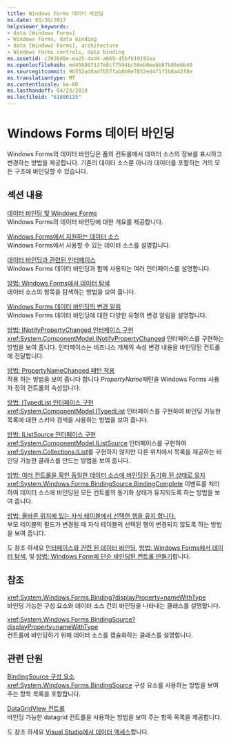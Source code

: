 ```yaml
---
title: Windows Forms 데이터 바인딩
ms.date: 03/30/2017
helpviewer_keywords:
- data [Windows Forms]
- Windows Forms, data binding
- data [Windows Forms], architecture
- Windows Forms controls, data binding
ms.assetid: c3826d8e-ea25-4ad4-a669-45bfb19192aa
ms.openlocfilehash: ed456807137e8cf7594bc50eb0eebb67b88e6b40
ms.sourcegitcommit: 9b552addadfb57fab0b9e7852ed4f1f1b8a42f8e
ms.translationtype: MT
ms.contentlocale: ko-KR
ms.lasthandoff: 04/23/2019
ms.locfileid: "61800115"
---
```

# <a name="windows-forms-data-binding"></a>Windows Forms 데이터 바인딩
Windows Forms의 데이터 바인딩은 폼의 컨트롤에서 데이터 소스의 정보를 표시하고 변경하는 방법을 제공합니다. 기존의 데이터 소스뿐 아니라 데이터를 포함하는 거의 모든 구조에 바인딩할 수 있습니다.  
  
## <a name="in-this-section"></a>섹션 내용  
 [데이터 바인딩 및 Windows Forms](data-binding-and-windows-forms.md)  
 Windows Forms의 데이터 바인딩에 대한 개요를 제공합니다.  
  
 [Windows Forms에서 지원하는 데이터 소스](data-sources-supported-by-windows-forms.md)  
 Windows Forms에서 사용할 수 있는 데이터 소스를 설명합니다.  
  
 [데이터 바인딩과 관련된 인터페이스](interfaces-related-to-data-binding.md)  
 Windows Forms 데이터 바인딩과 함께 사용되는 여러 인터페이스를 설명합니다.  
  
 [방법: Windows Forms에서 데이터 탐색](how-to-navigate-data-in-windows-forms.md)  
 데이터 소스의 항목을 탐색하는 방법을 보여 줍니다.  
  
 [Windows Forms 데이터 바인딩의 변경 알림](change-notification-in-windows-forms-data-binding.md)  
 Windows Forms 데이터 바인딩에 대한 다양한 유형의 변경 알림을 설명합니다.  
  
 [방법: INotifyPropertyChanged 인터페이스 구현](how-to-implement-the-inotifypropertychanged-interface.md)  
 <xref:System.ComponentModel.INotifyPropertyChanged> 인터페이스를 구현하는 방법을 보여 줍니다. 인터페이스는 비즈니스 개체의 속성 변경 내용을 바인딩된 컨트롤에 전달합니다.  
  
 [방법: PropertyNameChanged 패턴 적용](how-to-apply-the-propertynamechanged-pattern.md)  
 적용 하는 방법을 보여 줍니다 합니다 *PropertyName*패턴을 Windows Forms 사용자 정의 컨트롤의 속성입니다.  
  
 [방법: ITypedList 인터페이스 구현](how-to-implement-the-itypedlist-interface.md)  
 <xref:System.ComponentModel.ITypedList> 인터페이스를 구현하여 바인딩 가능한 목록에 대한 스키마 검색을 사용하는 방법을 보여 줍니다.  
  
 [방법: IListSource 인터페이스 구현](how-to-implement-the-ilistsource-interface.md)  
 <xref:System.ComponentModel.IListSource> 인터페이스를 구현하여 <xref:System.Collections.IList>를 구현하지 않지만 다른 위치에서 목록을 제공하는 바인딩 가능한 클래스를 만드는 방법을 보여 줍니다.  
  
 [방법: 여러 컨트롤을 확인 동일한 데이터 소스에 바인딩된 동기화 된 상태로 유지](multiple-controls-bound-to-data-source-synchronized.md)  
 <xref:System.Windows.Forms.BindingSource.BindingComplete> 이벤트를 처리하여 데이터 소스에 바인딩된 모든 컨트롤의 동기화 상태가 유지되도록 하는 방법을 보여 줍니다.  
  
 [방법: 올바른 위치에 있는 자식 테이블에서 선택한 행을 유지 합니다.](ensure-the-selected-row-in-a-child-table-correct.md)  
 부모 테이블의 필드가 변경될 때 자식 테이블의 선택된 행이 변경되지 않도록 하는 방법을 보여 줍니다.  
  
 도 참조 하세요 [인터페이스와 관련 된 데이터 바인딩](interfaces-related-to-data-binding.md), [방법: Windows Forms에서 데이터 탐색](how-to-navigate-data-in-windows-forms.md), 및 [방법: Windows Form에 단순 바인딩된 컨트롤 만들기](how-to-create-a-simple-bound-control-on-a-windows-form.md)합니다.  
  
## <a name="reference"></a>참조  
 <xref:System.Windows.Forms.Binding?displayProperty=nameWithType>  
 바인딩 가능한 구성 요소와 데이터 소스 간의 바인딩을 나타내는 클래스를 설명합니다.  
  
 <xref:System.Windows.Forms.BindingSource?displayProperty=nameWithType>  
 컨트롤에 바인딩하기 위해 데이터 소스를 캡슐화하는 클래스를 설명합니다.  
  
## <a name="related-sections"></a>관련 단원  
 [BindingSource 구성 요소](./controls/bindingsource-component.md)  
 <xref:System.Windows.Forms.BindingSource> 구성 요소를 사용하는 방법을 보여 주는 항목 목록을 포함합니다.  
  
 [DataGridView 컨트롤](./controls/datagridview-control-windows-forms.md)  
 바인딩 가능한 datagrid 컨트롤을 사용하는 방법을 보여 주는 항목 목록을 제공합니다.  
  
 도 참조 하세요 [Visual Studio에서 데이터 액세스](/visualstudio/data-tools/accessing-data-in-visual-studio)합니다.
